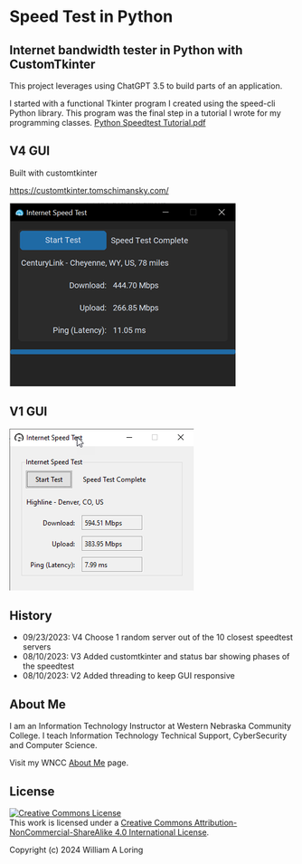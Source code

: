 # Speed Test in Python

## Internet bandwidth tester in Python with CustomTkinter

This project leverages using ChatGPT 3.5 to build parts of an application.

I started with a functional Tkinter program I created using the speed-cli Python library. This program was the final step in a tutorial I wrote for my programming classes. [Python Speedtest Tutorial.pdf](./Python%20Speedtest%20Tutorial.pdf)

## V4 GUI

Built with customtkinter

https://customtkinter.tomschimansky.com/

![App Interface](./img/speed_test_gui_4.png)

## V1 GUI

![App Interface](./img/speed_test_gui_1.png)


## History

- 09/23/2023: V4 Choose 1 random server out of the 10 closest speedtest servers
- 08/10/2023: V3 Added customtkinter and status bar showing phases of the speedtest
- 08/10/2023: V2 Added threading to keep GUI responsive

## About Me

I am an Information Technology Instructor at Western Nebraska Community College. I teach Information Technology Technical Support, CyberSecurity and Computer Science.

Visit my WNCC [About Me](https://sites.google.com/view/williamaloringwncc/about-me) page.

## License
<a rel="license" href="http://creativecommons.org/licenses/by-nc-sa/4.0/"><img alt="Creative Commons License" style="border-width:0" src="https://i.creativecommons.org/l/by-nc-sa/4.0/88x31.png" /></a><br />This work is licensed under a <a rel="license" href="http://creativecommons.org/licenses/by-nc-sa/4.0/">Creative Commons Attribution-NonCommercial-ShareAlike 4.0 International License</a>.

Copyright (c) 2024 William A Loring
